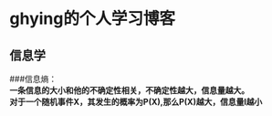 # ghying的个人学习博客

## 信息学
###信息熵：  
**一条信息的大小和他的不确定性相关，不确定性越大，信息量越大。  
对于一个随机事件X，其发生的概率为P(X),那么P(X)越大，信息量l越小**
